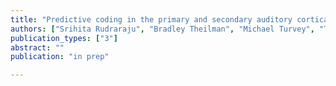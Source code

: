 ```yaml
---
title: "Predictive coding in the primary and secondary auditory cortical neurons of songbirds"
authors: ["Srihita Rudraraju", "Bradley Theilman", "Michael Turvey", "Timothy Gentner"]
publication_types: ["3"]
abstract: ""
publication: "in prep"

---
```

